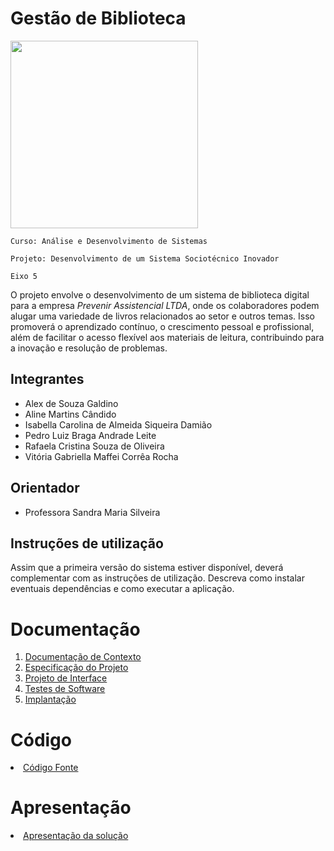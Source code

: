 # Gestão de Biblioteca

<img src="https://github.com/ICEI-PUC-Minas-PMV-ADS/pmv-ads-2023-2-e5-proj-empext-t1-pmv-ads-2023-2-e5-projgestaobiblioteca/blob/main/docs/img/logotipo.jpeg" width="300">

`Curso: Análise e Desenvolvimento de Sistemas`

`Projeto: Desenvolvimento de um Sistema Sociotécnico Inovador`

`Eixo 5 `

O projeto envolve o desenvolvimento de um sistema de biblioteca digital para a empresa *Prevenir Assistencial LTDA*, onde os colaboradores podem alugar uma variedade de livros relacionados ao setor e outros temas. Isso promoverá o aprendizado contínuo, o crescimento pessoal e profissional, além de facilitar o acesso flexível aos materiais de leitura, contribuindo para a inovação e resolução de problemas.

## Integrantes

* Alex de Souza Galdino
* Aline Martins Cândido 
* Isabella Carolina de Almeida Siqueira Damião
* Pedro Luiz Braga Andrade Leite
* Rafaela Cristina Souza de Oliveira
* Vitória Gabriella Maffei Corrêa Rocha

## Orientador

* Professora Sandra Maria Silveira

## Instruções de utilização

Assim que a primeira versão do sistema estiver disponível, deverá complementar com as instruções de utilização. Descreva como instalar eventuais dependências e como executar a aplicação.

# Documentação

<ol>
<li><a href="docs/01-Documentação de Contexto.md"> Documentação de Contexto</a></li>
<li><a href="docs/02-Especificação do Projeto.md"> Especificação do Projeto</a></li>
<li><a href="docs/03-Projeto de Interface.md"> Projeto de Interface</a></li>
<li><a href="docs/04-Testes de Software.md"> Testes de Software</a></li>
<li><a href="docs/05-Implantação.md"> Implantação</a></li>
</ol>

# Código

<li><a href="src/README.md"> Código Fonte</a></li>

# Apresentação

<li><a href="presentation/README.md"> Apresentação da solução</a></li>
